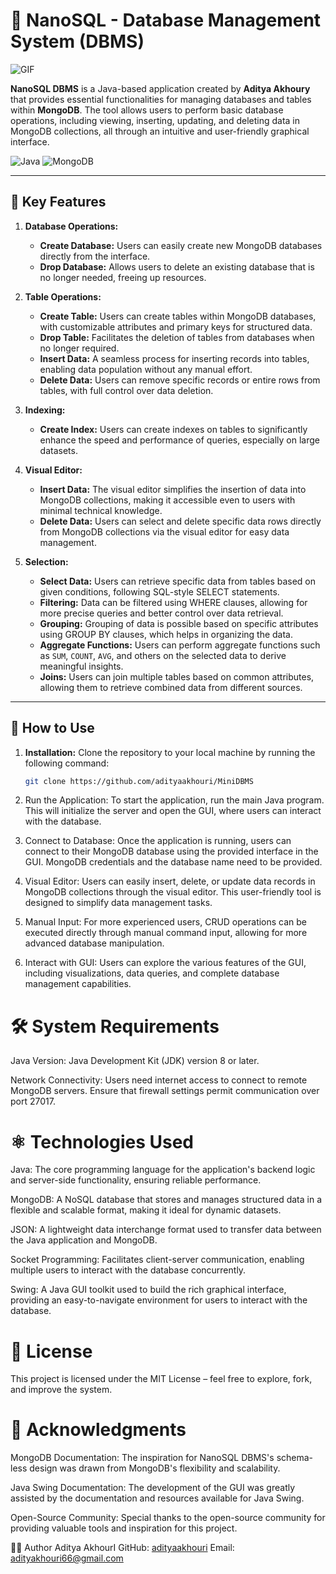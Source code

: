 # 📂 NanoSQL - Database Management System (DBMS)

![GIF](https://github.com/kosa12/SQUEAL-MiniDBMS/blob/master/src/main/resources/introgif-ezgif.com-crop.gif)

**NanoSQL DBMS** is a Java-based application created by **Aditya Akhoury** that provides essential functionalities for managing databases and tables within **MongoDB**. The tool allows users to perform basic database operations, including viewing, inserting, updating, and deleting data in MongoDB collections, all through an intuitive and user-friendly graphical interface.

![Java](https://img.shields.io/badge/Java-ED8B00?style=for-the-badge&logo=openjdk&logoColor=white)
![MongoDB](https://img.shields.io/badge/MongoDB-4EA94B?style=for-the-badge&logo=mongodb&logoColor=white)

---

## 🎯 Key Features

1. **Database Operations:**
   - **Create Database:** Users can easily create new MongoDB databases directly from the interface.
   - **Drop Database:** Allows users to delete an existing database that is no longer needed, freeing up resources.

2. **Table Operations:**
   - **Create Table:** Users can create tables within MongoDB databases, with customizable attributes and primary keys for structured data.
   - **Drop Table:** Facilitates the deletion of tables from databases when no longer required.
   - **Insert Data:** A seamless process for inserting records into tables, enabling data population without any manual effort.
   - **Delete Data:** Users can remove specific records or entire rows from tables, with full control over data deletion.

3. **Indexing:**
   - **Create Index:** Users can create indexes on tables to significantly enhance the speed and performance of queries, especially on large datasets.

4. **Visual Editor:**
   - **Insert Data:** The visual editor simplifies the insertion of data into MongoDB collections, making it accessible even to users with minimal technical knowledge.
   - **Delete Data:** Users can select and delete specific data rows directly from MongoDB collections via the visual editor for easy data management.

5. **Selection:**
   - **Select Data:** Users can retrieve specific data from tables based on given conditions, following SQL-style SELECT statements.
   - **Filtering:** Data can be filtered using WHERE clauses, allowing for more precise queries and better control over data retrieval.
   - **Grouping:** Grouping of data is possible based on specific attributes using GROUP BY clauses, which helps in organizing the data.
   - **Aggregate Functions:** Users can perform aggregate functions such as `SUM`, `COUNT`, `AVG`, and others on the selected data to derive meaningful insights.
   - **Joins:** Users can join multiple tables based on common attributes, allowing them to retrieve combined data from different sources.

---

## 🚀 How to Use

1. **Installation:** Clone the repository to your local machine by running the following command:
   ```bash
   git clone https://github.com/adityaakhouri/MiniDBMS
   
2. Run the Application: To start the application, run the main Java program. This will initialize the server and open the GUI, where users can interact with the database.

3. Connect to Database: Once the application is running, users can connect to their MongoDB database using the provided interface in the GUI. MongoDB credentials and the database name need to be provided.

4. Visual Editor: Users can easily insert, delete, or update data records in MongoDB collections through the visual editor. This user-friendly tool is designed to simplify data management tasks.

5. Manual Input: For more experienced users, CRUD operations can be executed directly through manual command input, allowing for more advanced database manipulation.

6. Interact with GUI: Users can explore the various features of the GUI, including visualizations, data queries, and complete database management capabilities.

# 🛠️ System Requirements
Java Version: Java Development Kit (JDK) version 8 or later.

Network Connectivity: Users need internet access to connect to remote MongoDB servers. Ensure that firewall settings permit communication over port 27017.

# ⚛️ Technologies Used


Java: The core programming language for the application's backend logic and server-side functionality, ensuring reliable performance.

MongoDB: A NoSQL database that stores and manages structured data in a flexible and scalable format, making it ideal for dynamic datasets.

JSON: A lightweight data interchange format used to transfer data between the Java application and MongoDB.

Socket Programming: Facilitates client-server communication, enabling multiple users to interact with the database concurrently.

Swing: A Java GUI toolkit used to build the rich graphical interface, providing an easy-to-navigate environment for users to interact with the database.

# 📜 License
This project is licensed under the MIT License – feel free to explore, fork, and improve the system.

# 🙌 Acknowledgments
MongoDB Documentation: The inspiration for NanoSQL DBMS's schema-less design was drawn from MongoDB's flexibility and scalability.

Java Swing Documentation: The development of the GUI was greatly assisted by the documentation and resources available for Java Swing.

Open-Source Community: Special thanks to the open-source community for providing valuable tools and inspiration for this project.

👩‍💻 Author
Aditya AkhourI
GitHub:  [adityaakhouri](https://github.com/adityaakhouri)
Email: [adityakhouri66@gmail.com](mailto:adityakhouri66@gmail.com)

